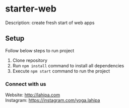 # starter-web

Description: create fresh start of web apps

## Setup

Follow below steps to run project

1. Clone repository
2. Run `npm install` command to install all dependencies
3. Execute `npm start` command to run the project

### Connect with us

Website: http://lahipa.com  
Instagram: https://instagram.com/yoga.lahipa
